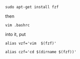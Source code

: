 `sudo apt-get install fzf`

then

`vim .bashrc` 

into it, put

`alias vzf='vim  $(fzf)'`

`alias czf='cd $(dirname $(fzf))'`
